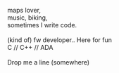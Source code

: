 maps lover,<br />
music, biking,<br />
sometimes I write code.<br />
<br />
(kind of) fw developer.. Here for fun<br />
C // C++ // ADA<br />
<br />
Drop me a line (somewhere)<br />
